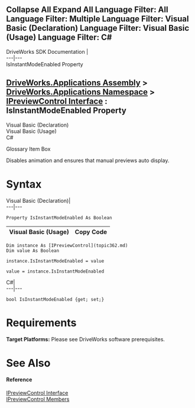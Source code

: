 Collapse All Expand All Language Filter: All  Language Filter: Multiple  Language Filter: Visual Basic (Declaration) Language Filter: Visual Basic (Usage) Language Filter: C#  
---  
DriveWorks SDK Documentation  |   
---|---  
IsInstantModeEnabled Property   
  
[DriveWorks.Applications Assembly](topic13.md) > [DriveWorks.Applications Namespace](topic16.md) > [IPreviewControl Interface](topic362.md) : IsInstantModeEnabled Property  
---  
  
Visual Basic (Declaration)    
Visual Basic (Usage)    
C# 

Glossary Item Box

Disables animation and ensures that manual previews auto display. 

# Syntax

Visual Basic (Declaration)|   
---|---  
      
    
    Property IsInstantModeEnabled As Boolean  
  
Visual Basic (Usage)| Copy Code  
---|---  
      
    
    Dim instance As [IPreviewControl](topic362.md)
    Dim value As Boolean
     
    instance.IsInstantModeEnabled = value
     
    value = instance.IsInstantModeEnabled  
  
C#|   
---|---  
      
    
    bool IsInstantModeEnabled {get; set;}  
  
# Requirements

**Target Platforms:** Please see DriveWorks software prerequisites.

# See Also

#### Reference

[IPreviewControl Interface](topic362.md)   
[IPreviewControl Members](topic363.md)


